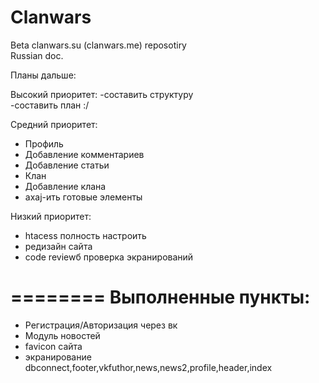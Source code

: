 Clanwars
========
Beta clanwars.su (clanwars.me) reposotiry<br>
Russian doc.

Планы дальше: <br>

Высокий приоритет:
-составить структуру <br>
-составить план :/ <br>

Средний приоритет:<br>
- Профиль<br>
- Добавление комментариев<br>
- Добавление статьи<br>
- Клан<br>
- Добавление клана<br>
- axaj-ить готовые элементы<br>

Низкий приоритет:<br>
- htacess полность настроить<br>
- редизайн сайта<br>
- code reviewб проверка экранирований<br>

========
Выполненные пункты:
========
- Регистрация/Авторизация через вк<br>
- Модуль новостей<br>
- favicon сайта<br>
- экранирование dbconnect,footer,vkfuthor,news,news2,profile,header,index